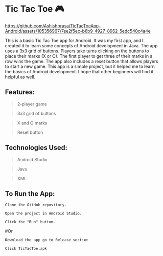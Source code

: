 # Tic Tac Toe 🎮

https://github.com/Ashishprasa/TicTacToeApp-Android/assets/105356967/7ee2f5ec-b6b9-4927-8962-5edc540c4a4e

This is a basic Tic Tac Toe app for Android. It was my first app, and I created it to learn some concepts of Android development in Java.
The app uses a 3x3 grid of buttons. Players take turns clicking on the buttons to place their marks (X or O). The first player to get three of their marks in a row wins the game.
The app also includes a reset button that allows players to start a new game.
This app is a simple project, but it helped me to learn the basics of Android development. I hope that other beginners will find it helpful as well.

## Features:
> 2-player game

> 3x3 grid of buttons

> X and O marks

> Reset button

## Technologies Used:
> Android Studio

> Java

> XML


## To Run the App:

`Clone the GitHub repository.`

`Open the project in Android Studio.`

`Click the "Run" button.`

#Or

`Download the app go to Release section`

`Click TicTacToe.apk`
